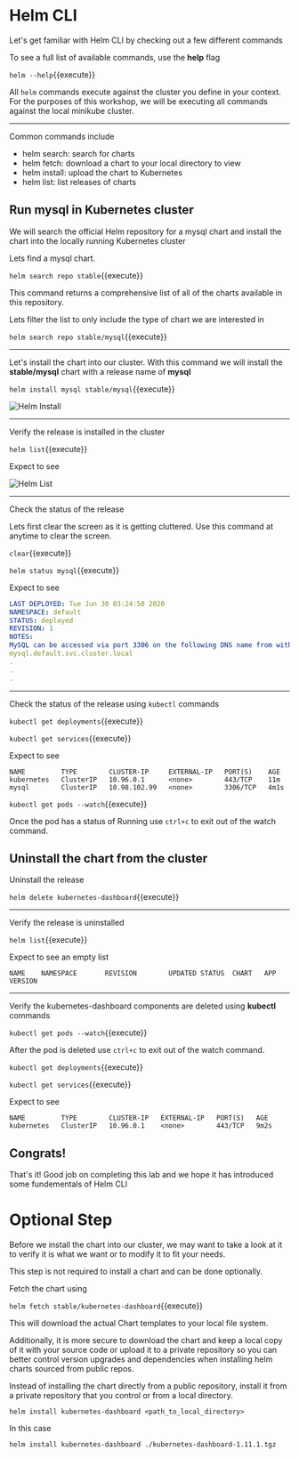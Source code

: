 # Helm CLI

Let's get familiar with Helm CLI by checking out a few different commands

To see a full list of available commands, use the **help** flag

`helm --help`{{execute}}

All `helm` commands execute against the cluster you define in your context. For the purposes of this workshop, we will be executing all commands against the local minikube cluster.

---

Common commands include
* helm search:    search for charts
* helm fetch:     download a chart to your local directory to view
* helm install:   upload the chart to Kubernetes
* helm list:      list releases of charts

## Run mysql in Kubernetes cluster

We will search the official Helm repository for a mysql chart and install the chart into the locally running Kubernetes cluster

Lets find a mysql chart.

`helm search repo stable`{{execute}}

This command returns a comprehensive list of all of the charts available in this repository.

Lets filter the list to only include the type of chart we are interested in

`helm search repo stable/mysql`{{execute}}

---

Let's install the chart into our cluster. With this command we will install the **stable/mysql** chart with a release name of **mysql**

`helm install mysql stable/mysql`{{execute}}

![Helm Install](helm-install-chart.png)

---

Verify the release is installed in the cluster

`helm list`{{execute}}

Expect to see

![Helm List](helm-list.png)

---

Check the status of the release

Lets first clear the screen as it is getting cluttered. Use this command at anytime to clear the screen.

`clear`{{execute}}

`helm status mysql`{{execute}}

Expect to see
```yaml
LAST DEPLOYED: Tue Jun 30 03:24:50 2020
NAMESPACE: default
STATUS: deployed
REVISION: 1
NOTES:
MySQL can be accessed via port 3306 on the following DNS name from within your cluster:
mysql.default.svc.cluster.local
.
.
.
```

---

Check the status of the release using `kubectl` commands

`kubectl get deployments`{{execute}}

`kubectl get services`{{execute}}

Expect to see

```shell
NAME         TYPE        CLUSTER-IP     EXTERNAL-IP   PORT(S)    AGE
kubernetes   ClusterIP   10.96.0.1      <none>        443/TCP    11m
mysql        ClusterIP   10.98.102.99   <none>        3306/TCP   4m1s
```

`kubectl get pods --watch`{{execute}}

Once the pod has a status of Running use `ctrl+c` to exit out of the watch command.

## Uninstall the chart from the cluster

Uninstall the release

`helm delete kubernetes-dashboard`{{execute}}

---

Verify the release is uninstalled

`helm list`{{execute}}

Expect to see an empty list
```shell
NAME    NAMESPACE       REVISION        UPDATED STATUS  CHART   APP VERSION
```

---

Verify the kubernetes-dashboard components are deleted using **kubectl** commands

`kubectl get pods --watch`{{execute}}

After the pod is deleted use `ctrl+c` to exit out of the watch command.

`kubectl get deployments`{{execute}}

`kubectl get services`{{execute}}

Expect to see

```shell
NAME         TYPE        CLUSTER-IP   EXTERNAL-IP   PORT(S)   AGE
kubernetes   ClusterIP   10.96.0.1    <none>        443/TCP   9m2s
```

## Congrats!

That's it! Good job on completing this lab and we hope it has introduced some fundementals of Helm CLI

# Optional Step

Before we install the chart into our cluster, we may want to take a look at it to verify it is what we want or to modify it to fit your needs.

This step is not required to install a chart and can be done optionally.

Fetch the chart using

`helm fetch stable/kubernetes-dashboard`{{execute}}

This will download the actual Chart templates to your local file system.

Additionally, it is more secure to download the chart and keep a local copy of it with your source code or upload it to a private repository so you can better control version upgrades and dependencies when installing helm charts sourced from public repos.

Instead of installing the chart directly from a public repository, install it from a private repository that you control or from a local directory.

`helm install kubernetes-dashboard <path_to_local_directory>`

In this case

`helm install kubernetes-dashboard ./kubernetes-dashboard-1.11.1.tgz`
